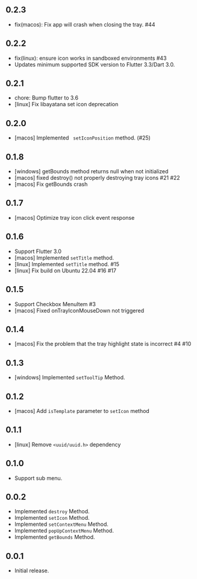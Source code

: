 ## 0.2.3

* fix(macos): Fix app will crash when closing the tray. #44

## 0.2.2

* fix(linux): ensure icon works in sandboxed environments #43
* Updates minimum supported SDK version to Flutter 3.3/Dart 3.0.

## 0.2.1

* chore: Bump flutter to 3.6
* [linux] Fix libayatana set icon deprecation

## 0.2.0

* [macos] Implemented ` setIconPosition` method. (#25)

## 0.1.8

* [windows] getBounds method returns null when not initialized
* [macos] fixed destroy() not properly destroying tray icons #21 #22
* [macos] Fix getBounds crash

## 0.1.7

* [macos] Optimize tray icon click event response

## 0.1.6

* Support Flutter 3.0
* [macos] Implemented `setTitle` method.
* [linux] Implemented `setTitle` method. #15
* [linux] Fix build on Ubuntu 22.04 #16 #17

## 0.1.5

* Support Checkbox MenuItem #3
* [macos] Fixed onTrayIconMouseDown not triggered

## 0.1.4

* [macos] Fix the problem that the tray highlight state is incorrect #4 #10

## 0.1.3

* [windows] Implemented `setToolTip` Method.

## 0.1.2

* [macos] Add `isTemplate` parameter to `setIcon` method

## 0.1.1

* [linux] Remove `<uuid/uuid.h>` dependency

## 0.1.0

* Support sub menu.

## 0.0.2

* Implemented `destroy` Method.
* Implemented `setIcon` Method.
* Implemented `setContextMenu` Method.
* Implemented `popUpContextMenu` Method.
* Implemented `getBounds` Method.

## 0.0.1

* Initial release.
